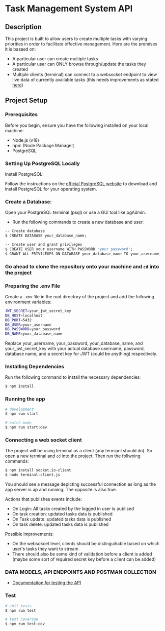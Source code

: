 # Task Management System API

## Description
This project is built to allow users to create multiple tasks with varying priorities in order to facilitate effective management.
Here are the premises it is basaed on:

- A particular user can create multiple tasks
- A particular user can ONLY browse through/update the tasks they created
- Multiple clients (terminal) can connect to a websocket endpoint to view live data of currently available tasks (this needs improvements as stated [here](https://github.com/charlene04/task-management-system#connecting-a-web-socket-client))


## Project Setup
### Prerequisites
Before you begin, ensure you have the following installed on your local machine:

- Node.js (v18)
- npm (Node Package Manager)
- PostgreSQL


### Setting Up PostgreSQL Locally
Install PostgreSQL:

Follow the instructions on the [official PostgreSQL website](https://www.postgresql.org/download/) to download and install PostgreSQL for your operating system.


### Create a Database:

Open your PostgreSQL terminal (psql) or use a GUI tool like pgAdmin.
- Run the following commands to create a new database and user:

```bash
-- Create database
$ CREATE DATABASE your_database_name;

-- Create user and grant privileges
$ CREATE USER your_username WITH PASSWORD 'your_password';
$ GRANT ALL PRIVILEGES ON DATABASE your_database_name TO your_username;

```

### Go ahead to clone the repository onto your machine and `cd` into the project



### Preparing the .env File
Create a `.env` file in the root directory of the project and add the following environment variables:

```bash
JWT_SECRET=your_jwt_secret_key
DB_HOST=localhost
DB_PORT=5432
DB_USER=your_username
DB_PASSWORD=your_password
DB_NAME=your_database_name
```
Replace your_username, your_password, your_database_name, and your_jwt_secret_key with your actual database username, password, database name, and a secret key for JWT (could be anything) respectively.


### Installing Dependencies
Run the following command to install the necessary dependencies:

```bash
$ npm install
```

### Running the app

```bash
# development
$ npm run start

# watch mode
$ npm run start:dev
```


### Connecting a web socket client
The project will be using terminal as a client (any termianl should do). So open a new terminal and `cd` into the project. Then run the follwoing commands:

```bash
$ npm install socket.io-client
$ node terminal-client.js
```
You should see a message depicting successful connection as long as the app server is up and running. The opposite is also true.

Actions that publishes events include:
- On Login: All tasks created by the logged in user is publised
- On task creation: updated tasks data is published
- On Task update: updated tasks data is published
- On task delete: updated tasks data is published

Possible Improvements:
- On the websokcet level, clients should be distinguihable based on which user's tasks they want to stream.
- There should also be some kind of validation before a client is added (maybe some sort of required secret key before a client can be added)


### DATA MODELS, API ENDPOINTS AND POSTMAN COLLECTION
- [Documentation for testing the API](https://docs.google.com/document/d/1ql0IxcfrYx6Ff81SKlp99XpAuzugy7ju4ffF0fVC6-g/edit?usp=sharing)


### Test

```bash
# unit tests
$ npm run test

# test coverage
$ npm run test:cov
```

